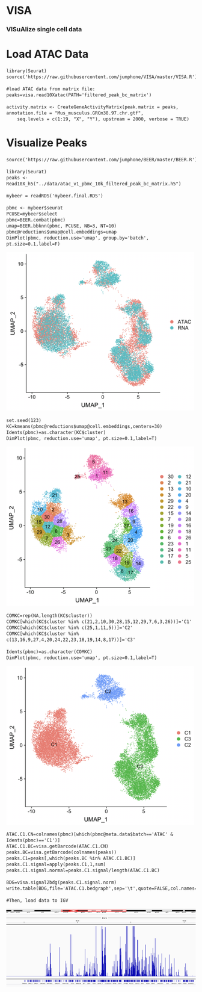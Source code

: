 # VISA

### VISuAlize single cell data 

# Load ATAC Data

    library(Seurat)
    source('https://raw.githubusercontent.com/jumphone/VISA/master/VISA.R')

    #load ATAC data from matrix file:
    peaks=visa.read10Xatac(PATH='filtered_peak_bc_matrix')
    
    activity.matrix <- CreateGeneActivityMatrix(peak.matrix = peaks, annotation.file = "Mus_musculus.GRCm38.97.chr.gtf",
        seq.levels = c(1:19, "X", "Y"), upstream = 2000, verbose = TRUE)
    
# Visualize Peaks

    source('https://raw.githubusercontent.com/jumphone/BEER/master/BEER.R')

    library(Seurat)
    peaks <- Read10X_h5("../data/atac_v1_pbmc_10k_filtered_peak_bc_matrix.h5")
    
    mybeer = readRDS('mybeer.final.RDS')
    
    pbmc <- mybeer$seurat
    PCUSE=mybeer$select
    pbmc=BEER.combat(pbmc) 
    umap=BEER.bbknn(pbmc, PCUSE, NB=3, NT=10)
    pbmc@reductions$umap@cell.embeddings=umap
    DimPlot(pbmc, reduction.use='umap', group.by='batch', pt.size=0.1,label=F) 
    
    
<img src="https://github.com/jumphone/VISA/raw/master/img/VISA1.png" width="500">



    set.seed(123)
    KC=kmeans(pbmc@reductions$umap@cell.embeddings,centers=30)
    Idents(pbmc)=as.character(KC$cluster)
    DimPlot(pbmc, reduction.use='umap', pt.size=0.1,label=T) 

<img src="https://github.com/jumphone/VISA/raw/master/img/VISA2.png" width="500">


    COMKC=rep(NA,length(KC$cluster))
    COMKC[which(KC$cluster %in% c(21,2,10,30,28,15,12,29,7,6,3,26))]='C1'
    COMKC[which(KC$cluster %in% c(25,1,11,5))]='C2'
    COMKC[which(KC$cluster %in% c(13,16,9,27,4,20,24,22,23,18,19,14,8,17))]='C3'
    
    Idents(pbmc)=as.character(COMKC)
    DimPlot(pbmc, reduction.use='umap', pt.size=0.1,label=T) 
    
<img src="https://github.com/jumphone/VISA/raw/master/img/VISA3.png" width="500">

    
    ATAC.C1.CN=colnames(pbmc)[which(pbmc@meta.data$batch=='ATAC' & Idents(pbmc)=='C1')]
    ATAC.C1.BC=visa.getBarcode(ATAC.C1.CN)    
    peaks.BC=visa.getBarcode(colnames(peaks))
    peaks.C1=peaks[,which(peaks.BC %in% ATAC.C1.BC)]
    peaks.C1.signal=apply(peaks.C1,1,sum)
    peaks.C1.signal.normal=peaks.C1.signal/length(ATAC.C1.BC)
    
    BDG=visa.signal2bdg(peaks.C1.signal.norm)
    write.table(BDG,file='ATAC.C1.bedgraph',sep='\t',quote=FALSE,col.names=FALSE,row.names=FALSE)
    
    #Then, load data to IGV
  
<img src="https://github.com/jumphone/VISA/raw/master/img/VISA4.png" width="1000">

    
    
